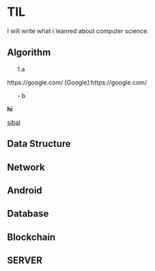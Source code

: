 # TIL
I will write what i leanred about computer science.

## Algorithm

<ol>1.a</ol>
https://google.com/
[Google]:https://google.com/
<ul>- b</ul>

**hi**

[sibal](https://google.com/)
## Data Structure

## Network

## Android

## Database

## Blockchain

## SERVER

